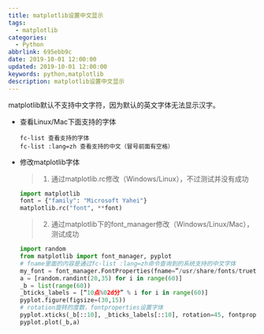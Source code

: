 ```yaml
---
title: matplotlib设置中文显示
tags:
  - matplotlib
categories:
  - Python
abbrlink: 695ebb9c
date: 2019-10-01 12:00:00
updated: 2019-10-01 12:00:00
keywords: python,matplotlib
description: matplotlib设置中文显示
---
```


​matplotlib默认不支持中文字符，因为默认的英文字体无法显示汉字。

* 查看Linux/Mac下面支持的字体

  ```shell
  fc-list 查看支持的字体
  fc-list :lang=zh 查看支持的中文（冒号前面有空格）
  ```


* 修改matplotlib字体

  > 1. 通过matplotlib.rc修改（Windows/Linux），不过测试并没有成功

     ```python
     import matplotlib
     font = {"family": "Microsoft Yahei"}
     matplotlib.rc("font", **font)
     ```


  > 2. 通过matplotlib下的font_manager修改（Windows/Linux/Mac），测试成功

     ```python
     import random
     from matplotlib import font_manager, pyplot
     # fname里面的内容是通过fc-list :lang=zh命令查询到的系统支持的中文字体
     my_font = font_manager.FontProperties(fname=”/usr/share/fonts/truetype/arphic/uming.ttc”)
     a = [random.randint(20,35) for i in range(60)]
     _b = list(range(60))
     _bticks_labels = [“10点%02d分” % i for i in range(60)]
     pyplot.figure(figsize=(30,15))
     # rotation旋转的度数，fontproperties设置字体
     pyplot.xticks(_b[::10], _bticks_labels[::10], rotation=45, fontproperties=my_font)
     pyplot.plot(_b,a)
     ```

